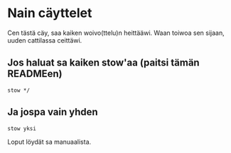 # Nain cäyttelet

Cen tästä cäy, saa kaiken woivo(ttelu)n heittääwi.
Waan toiwoa sen sijaan, uuden cattilassa ceittäwi.

## Jos haluat sa kaiken stow'aa (paitsi tämän READMEen)

`stow */`



## Ja jospa vain yhden

`stow yksi`


Loput löydät sa manuaalista.
